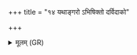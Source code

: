 +++
title = "१४ यथाङ्गरो ऽभिषिक्तो दर्विदाको"

+++
<details><summary>मूलम् (GR)</summary>

यथाङ्गरो ऽभिषिक्तो  
दर्विदाको यथासितः ।  
अनुष्यङ्गस्य कल्मषम्  
एवेदं मामकं शिरः ॥
</details>